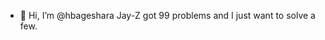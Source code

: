 - 👋 Hi, I’m @hbageshara
Jay-Z got 99 problems and I just want to solve a few. 

<!---
hbageshara/hbageshara is a ✨ special ✨ repository because its `README.md` (this file) appears on your GitHub profile.
You can click the Preview link to take a look at your changes.
--->
